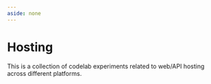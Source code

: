 ```yaml
---
aside: none
---
```


# Hosting

This is a collection of codelab experiments related to web/API hosting across different platforms.
